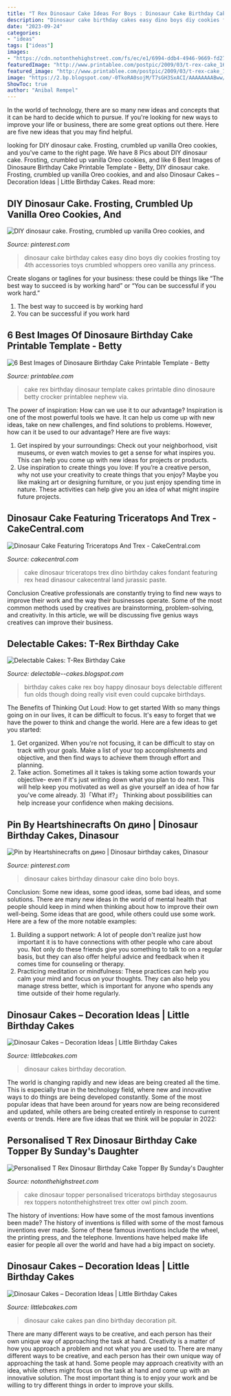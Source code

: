 ```yaml
---
title: "T Rex Dinosaur Cake Ideas For Boys : Dinosaur Cake Birthday Cakes Easy Dino Boys Diy Cookies Frosting Toy 4th Accessories Toys Crumbled Whoppers Oreo Vanilla Any Princess"
description: "Dinosaur cake birthday cakes easy dino boys diy cookies frosting toy 4th accessories toys crumbled whoppers oreo vanilla any princess"
date: "2023-09-24"
categories:
- "ideas"
tags: ["ideas"]
images:
- "https://cdn.notonthehighstreet.com/fs/ec/e1/6994-ddb4-4946-9669-fd2799b4483f/original_personalised-trex-cake-topper.jpg"
featuredImage: "http://www.printablee.com/postpic/2009/03/t-rex-cake_160064.jpg"
featured_image: "http://www.printablee.com/postpic/2009/03/t-rex-cake_160064.jpg"
image: "https://2.bp.blogspot.com/-0TkoRA0sojM/T7sGH3SxACI/AAAAAAAABww/kOHoQaj4xwQ/s1600/Eclipse+058.jpg"
ShowToc: true
author: "Anibal Rempel"
---
```



In the world of technology, there are so many new ideas and concepts that it can be hard to decide which to pursue. If you're looking for new ways to improve your life or business, there are some great options out there. Here are five new ideas that you may find helpful.

	

		
looking for DIY dinosaur cake. Frosting, crumbled up vanilla Oreo cookies, and you've came to the right page. We have 8 Pics about DIY dinosaur cake. Frosting, crumbled up vanilla Oreo cookies, and like 6 Best Images of Dinosaure Birthday Cake Printable Template - Betty, DIY dinosaur cake. Frosting, crumbled up vanilla Oreo cookies, and and also Dinosaur Cakes – Decoration Ideas | Little Birthday Cakes. Read more:
		
    
## DIY Dinosaur Cake. Frosting, Crumbled Up Vanilla Oreo Cookies, And

<img loading=lazy src="https://i.pinimg.com/736x/f4/2d/fa/f42dfaf0a0f9ac2fe14a2cfdf4c21f27--dinosaur-food-dinosaur-party.jpg" onerror="this.onerror=null;this.src='https://tse4.mm.bing.net/th?id=OIP.6826tfXsBIJ1_zVMrG1t4wHaJ3&amp;pid=15.1';" alt="DIY dinosaur cake. Frosting, crumbled up vanilla Oreo cookies, and">

_Source: pinterest.com_

>dinosaur cake birthday cakes easy dino boys diy cookies frosting toy 4th accessories toys crumbled whoppers oreo vanilla any princess. 

	

Create slogans or taglines for your business: these could be things like “The best way to succeed is by working hard” or “You can be successful if you work hard.”
1. The best way to succeed is by working hard 
2. You can be successful if you work hard 

    
## 6 Best Images Of Dinosaure Birthday Cake Printable Template - Betty

<img loading=lazy src="http://www.printablee.com/postpic/2009/03/t-rex-cake_160064.jpg" onerror="this.onerror=null;this.src='https://tse2.mm.bing.net/th?id=OIP.aMUlPouYYArnUEwj1lljdgHaJ6&amp;pid=15.1';" alt="6 Best Images of Dinosaure Birthday Cake Printable Template - Betty">

_Source: printablee.com_

>cake rex birthday dinosaur template cakes printable dino dinosaure betty crocker printablee nephew via. 

	

The power of inspiration: How can we use it to our advantage?
Inspiration is one of the most powerful tools we have. It can help us come up with new ideas, take on new challenges, and find solutions to problems. However, how can it be used to our advantage? Here are five ways: 
1) Get inspired by your surroundings: Check out your neighborhood, visit museums, or even watch movies to get a sense for what inspires you. This can help you come up with new ideas for projects or products. 
2) Use inspiration to create things you love: If you’re a creative person, why not use your creativity to create things that you enjoy? Maybe you like making art or designing furniture, or you just enjoy spending time in nature. These activities can help give you an idea of what might inspire future projects.

    
## Dinosaur Cake Featuring Triceratops And Trex - CakeCentral.com

<img loading=lazy src="https://cdn001.cakecentral.com/gallery/2015/03/900_8235082Eo7_dinosaur-cake-featuring-triceratops-and-trex.jpg" onerror="this.onerror=null;this.src='https://tse4.mm.bing.net/th?id=OIP.xY7QPjuU8Uc8s0WYkkMaqgHaJ4&amp;pid=15.1';" alt="Dinosaur Cake Featuring Triceratops And Trex - CakeCentral.com">

_Source: cakecentral.com_

>cake dinosaur triceratops trex dino birthday cakes fondant featuring rex head dinasour cakecentral land jurassic paste. 

	

Conclusion
Creative professionals are constantly trying to find new ways to improve their work and the way their businesses operate. Some of the most common methods used by creatives are brainstorming, problem-solving, and creativity. In this article, we will be discussing five genius ways creatives can improve their business.

    
## Delectable Cakes: T-Rex Birthday Cake

<img loading=lazy src="https://2.bp.blogspot.com/-0TkoRA0sojM/T7sGH3SxACI/AAAAAAAABww/kOHoQaj4xwQ/s1600/Eclipse+058.jpg" onerror="this.onerror=null;this.src='https://tse3.mm.bing.net/th?id=OIP.jmdBAlg42IwPGurJxdNifAHaFj&amp;pid=15.1';" alt="Delectable Cakes: T-Rex Birthday Cake">

_Source: delectable--cakes.blogspot.com_

>birthday cakes cake rex boy happy dinosaur boys delectable different fun olds though doing really visit even could cupcake birthdays. 

	

The Benefits of Thinking Out Loud: How to get started
With so many things going on in our lives, it can be difficult to focus. It's easy to forget that we have the power to think and change the world. Here are a few ideas to get you started: 
1) Get organized. When you're not focusing, it can be difficult to stay on track with your goals. Make a list of your top accomplishments and objective, and then find ways to achieve them through effort and planning. 
2) Take action. Sometimes all it takes is taking some action towards your objective- even if it's just writing down what you plan to do next. This will help keep you motivated as well as give yourself an idea of how far you've come already. 
3)「What if?」 Thinking about possibilities can help increase your confidence when making decisions.

    
## Pin By Heartshinecrafts On дино | Dinosaur Birthday Cakes, Dinasour

<img loading=lazy src="https://i.pinimg.com/originals/e2/6d/0b/e26d0bc72fabfaae3ce8470145b9cafc.jpg" onerror="this.onerror=null;this.src='https://tse3.mm.bing.net/th?id=OIP.6zy4n2E9HK-8HmwNkuhGqwHaJ4&amp;pid=15.1';" alt="Pin by Heartshinecrafts on дино | Dinosaur birthday cakes, Dinasour">

_Source: pinterest.com_

>dinosaur cakes birthday dinasour cake dino bolo boys. 

	

Conclusion: Some new ideas, some good ideas, some bad ideas, and some solutions.
There are many new ideas in the world of mental health that people should keep in mind when thinking about how to improve their own well-being. Some ideas that are good, while others could use some work. Here are a few of the more notable examples: 
1) Building a support network: A lot of people don't realize just how important it is to have connections with other people who care about you. Not only do these friends give you something to talk to on a regular basis, but they can also offer helpful advice and feedback when it comes time for counseling or therapy. 
2) Practicing meditation or mindfulness: These practices can help you calm your mind and focus on your thoughts. They can also help you manage stress better, which is important for anyone who spends any time outside of their home regularly.

    
## Dinosaur Cakes – Decoration Ideas | Little Birthday Cakes

<img loading=lazy src="http://www.littlebcakes.com/wp-content/uploads/2013/08/Dinosaur-Birthday-Cakes.jpg" onerror="this.onerror=null;this.src='https://tse4.mm.bing.net/th?id=OIP.-m1-bBNFDB0fy85AmibVrwHaEz&amp;pid=15.1';" alt="Dinosaur Cakes – Decoration Ideas | Little Birthday Cakes">

_Source: littlebcakes.com_

>dinosaur cakes birthday decoration. 

	

The world is changing rapidly and new ideas are being created all the time. This is especially true in the technology field, where new and innovative ways to do things are being developed constantly. Some of the most popular ideas that have been around for years now are being reconsidered and updated, while others are being created entirely in response to current events or trends. Here are five ideas that we think will be popular in 2022:

    
## Personalised T Rex Dinosaur Birthday Cake Topper By Sunday&#039;s Daughter

<img loading=lazy src="https://cdn.notonthehighstreet.com/fs/ec/e1/6994-ddb4-4946-9669-fd2799b4483f/original_personalised-trex-cake-topper.jpg" onerror="this.onerror=null;this.src='https://tse2.mm.bing.net/th?id=OIP.of7_vSebh9v_nk_6UphjbAHaHa&amp;pid=15.1';" alt="Personalised T Rex Dinosaur Birthday Cake Topper By Sunday&#039;s Daughter">

_Source: notonthehighstreet.com_

>cake dinosaur topper personalised triceratops birthday stegosaurus rex toppers notonthehighstreet trex otter owl pinch zoom. 

	

The history of inventions: How have some of the most famous inventions been made?
The history of inventions is filled with some of the most famous inventions ever made. Some of these famous inventions include the wheel, the printing press, and the telephone. Inventions have helped make life easier for people all over the world and have had a big impact on society.

    
## Dinosaur Cakes – Decoration Ideas | Little Birthday Cakes

<img loading=lazy src="http://www.littlebcakes.com/wp-content/uploads/2013/08/Dinosaur-Cake-Pan.jpg" onerror="this.onerror=null;this.src='https://tse1.mm.bing.net/th?id=OIP.CVeaz2ir8a9IsLWlxrwItwHaIV&amp;pid=15.1';" alt="Dinosaur Cakes – Decoration Ideas | Little Birthday Cakes">

_Source: littlebcakes.com_

>dinosaur cake cakes pan dino birthday decoration pit. 

	

There are many different ways to be creative, and each person has their own unique way of approaching the task at hand.
Creativity is a matter of how you approach a problem and not what you are used to. There are many different ways to be creative, and each person has their own unique way of approaching the task at hand. Some people may approach creativity with an idea, while others might focus on the task at hand and come up with an innovative solution. The most important thing is to enjoy your work and be willing to try different things in order to improve your skills.

